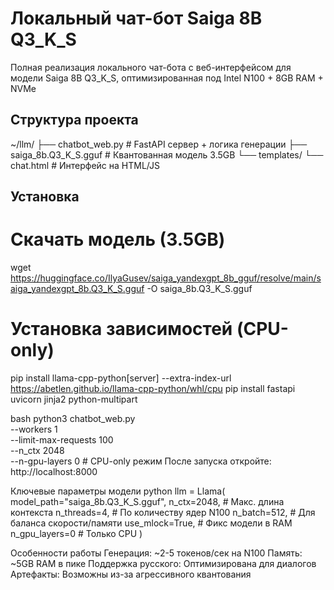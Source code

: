 # Локальный чат-бот Saiga 8B Q3_K_S
Полная реализация локального чат-бота с веб-интерфейсом для модели Saiga 8B Q3_K_S, оптимизированная под Intel N100 + 8GB RAM + NVMe

## Структура проекта

~/llm/
├── chatbot_web.py # FastAPI сервер + логика генерации
├── saiga_8b.Q3_K_S.gguf # Квантованная модель 3.5GB
└── templates/
     └── chat.html # Интерфейс на HTML/JS

## Установка

# Скачать модель (3.5GB)
wget https://huggingface.co/IlyaGusev/saiga_yandexgpt_8b_gguf/resolve/main/saiga_yandexgpt_8b.Q3_K_S.gguf -O saiga_8b.Q3_K_S.gguf

# Установка зависимостей (CPU-only)
pip install llama-cpp-python[server] --extra-index-url https://abetlen.github.io/llama-cpp-python/whl/cpu
pip install fastapi uvicorn jinja2 python-multipart

bash
python3 chatbot_web.py \
  --workers 1 \
  --limit-max-requests 100 \
  --n_ctx 2048 \
  --n-gpu-layers 0  # CPU-only режим
После запуска откройте: http://localhost:8000

Ключевые параметры модели
python
llm = Llama(
    model_path="saiga_8b.Q3_K_S.gguf",
    n_ctx=2048,          # Макс. длина контекста
    n_threads=4,         # По количеству ядер N100
    n_batch=512,         # Для баланса скорости/памяти
    use_mlock=True,      # Фикс модели в RAM
    n_gpu_layers=0       # Только CPU
)

Особенности работы
Генерация: ~2-5 токенов/сек на N100
Память: ~5GB RAM в пике
Поддержка русского: Оптимизирована для диалогов
Артефакты: Возможны из-за агрессивного квантования
